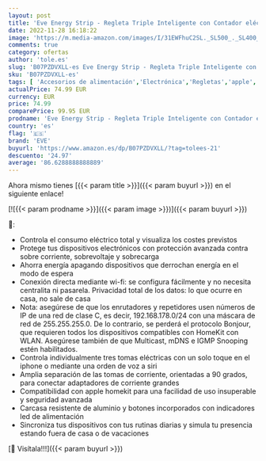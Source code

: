 ```yaml
---
layout: post
title: 'Eve Energy Strip - Regleta Triple Inteligente con Contador eléctrico y tecnología Apple HomeKit'
date: 2022-11-28 16:18:22
image: 'https://m.media-amazon.com/images/I/31EWFhuC2SL._SL500_._SL400_.jpg'
comments: true
category: ofertas
author: 'tole.es'
slug: 'B07PZDVXLL-es Eve Energy Strip - Regleta Triple Inteligente con Contador...'
sku: 'B07PZDVXLL-es'
tags: [ 'Accesorios de alimentación','Electrónica','Regletas','apple','eve','🇪🇸', ]
actualPrice: 74.99 EUR
currency: EUR
price: 74.99
comparePrice: 99.95 EUR
prodname: 'Eve Energy Strip - Regleta Triple Inteligente con Contador eléctrico y tecnología Apple HomeKit'
country: 'es'
flag: '🇪🇸'
brand: 'EVE'
buyurl: 'https://www.amazon.es/dp/B07PZDVXLL/?tag=tolees-21'
descuento: '24.97'
average: '86.6288888888889'
---
```


Ahora mismo tienes [{{< param title >}}]({{< param buyurl >}}) en el siguiente enlace!

[![{{< param prodname >}}]({{< param image >}})]({{< param buyurl >}})

🔎:

- Controla el consumo eléctrico total y visualiza los costes previstos
- Protege tus dispositivos electrónicos con protección avanzada contra sobre corriente, sobrevoltaje y sobrecarga
- Ahorra energía apagando dispositivos que derrochan energía en el modo de espera
- Conexión directa mediante wi-fi: se configura fácilmente y no necesita centralita ni pasarela. Privacidad total de los datos: lo que ocurre en casa, no sale de casa
- Nota: asegúrese de que los enrutadores y repetidores usen números de IP de una red de clase C, es decir, 192.168.178.0/24 con una máscara de red de 255.255.255.0. De lo contrario, se perderá el protocolo Bonjour, que requieren todos los dispositivos compatibles con HomeKit con WLAN. Asegúrese también de que Multicast, mDNS e IGMP Snooping estén habilitados.
- Controla individualmente tres tomas eléctricas con un solo toque en el iphone o mediante una orden de voz a siri
- Amplia separación de las tomas de corriente, orientadas a 90 grados, para conectar adaptadores de corriente grandes
- Compatibilidad con apple homekit para una facilidad de uso insuperable y seguridad avanzada
- Carcasa resistente de aluminio y botones incorporados con indicadores led de alimentación
- Sincroniza tus dispositivos con tus rutinas diarias y simula tu presencia estando fuera de casa o de vacaciones

[🛒 Visítala!!!]({{< param buyurl >}})
